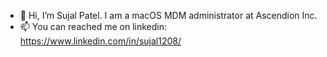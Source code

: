 - 👋 Hi, I’m Sujal Patel. I am a macOS MDM administrator at Ascendion Inc.
- 📫 You can reached me on linkedin: https://www.linkedin.com/in/sujal1208/

<!---
sujal1208/sujal1208 is a ✨ special ✨ repository because its `README.md` (this file) appears on your GitHub profile.
You can click the Preview link to take a look at your changes.
--->
